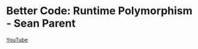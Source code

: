 Better Code: Runtime Polymorphism - Sean Parent
======

[YouTube](https://www.youtube.com/watch?v=QGcVXgEVMJg)
